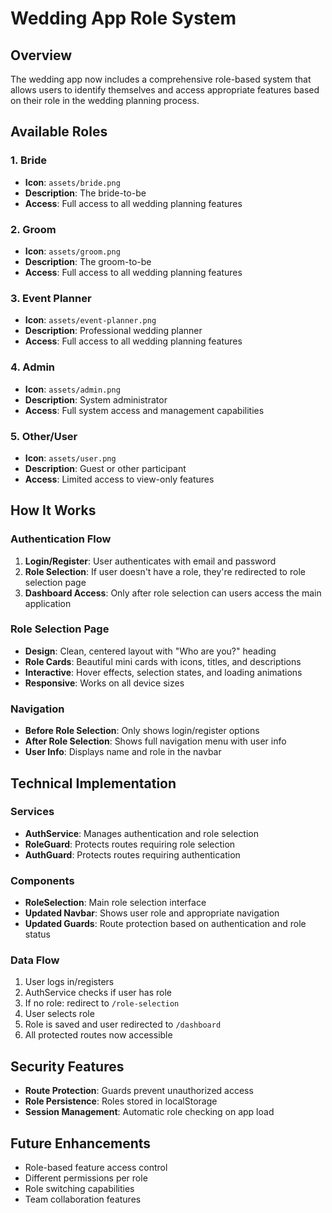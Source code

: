 # Wedding App Role System

## Overview
The wedding app now includes a comprehensive role-based system that allows users to identify themselves and access appropriate features based on their role in the wedding planning process.

## Available Roles

### 1. Bride
- **Icon**: `assets/bride.png`
- **Description**: The bride-to-be
- **Access**: Full access to all wedding planning features

### 2. Groom
- **Icon**: `assets/groom.png`
- **Description**: The groom-to-be
- **Access**: Full access to all wedding planning features

### 3. Event Planner
- **Icon**: `assets/event-planner.png`
- **Description**: Professional wedding planner
- **Access**: Full access to all wedding planning features

### 4. Admin
- **Icon**: `assets/admin.png`
- **Description**: System administrator
- **Access**: Full system access and management capabilities

### 5. Other/User
- **Icon**: `assets/user.png`
- **Description**: Guest or other participant
- **Access**: Limited access to view-only features

## How It Works

### Authentication Flow
1. **Login/Register**: User authenticates with email and password
2. **Role Selection**: If user doesn't have a role, they're redirected to role selection page
3. **Dashboard Access**: Only after role selection can users access the main application

### Role Selection Page
- **Design**: Clean, centered layout with "Who are you?" heading
- **Role Cards**: Beautiful mini cards with icons, titles, and descriptions
- **Interactive**: Hover effects, selection states, and loading animations
- **Responsive**: Works on all device sizes

### Navigation
- **Before Role Selection**: Only shows login/register options
- **After Role Selection**: Shows full navigation menu with user info
- **User Info**: Displays name and role in the navbar

## Technical Implementation

### Services
- **AuthService**: Manages authentication and role selection
- **RoleGuard**: Protects routes requiring role selection
- **AuthGuard**: Protects routes requiring authentication

### Components
- **RoleSelection**: Main role selection interface
- **Updated Navbar**: Shows user role and appropriate navigation
- **Updated Guards**: Route protection based on authentication and role status

### Data Flow
1. User logs in/registers
2. AuthService checks if user has role
3. If no role: redirect to `/role-selection`
4. User selects role
5. Role is saved and user redirected to `/dashboard`
6. All protected routes now accessible

## Security Features
- **Route Protection**: Guards prevent unauthorized access
- **Role Persistence**: Roles stored in localStorage
- **Session Management**: Automatic role checking on app load

## Future Enhancements
- Role-based feature access control
- Different permissions per role
- Role switching capabilities
- Team collaboration features
